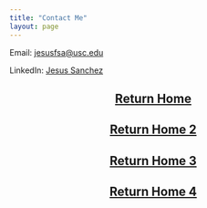 ```yaml
---
title: "Contact Me"
layout: page 
---
```


Email: [jesusfsa@usc.edu](mailto:jesusfsa@usc.edu)

LinkedIn: [Jesus Sanchez](https://www.linkedin.com/in/jesus-sanchez1/)

<div style="text-align: center;">
  
  <h2><a href="index">Return Home</a></h2>
  
  <h2><a href="/index/">Return Home 2</a></h2>

  <h2><a href="index/">Return Home 3</a></h2>
    
  <h2><a href="/index">Return Home 4</a></h2>
  
</div>
